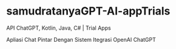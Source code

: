 # samudratanyaGPT-AI-appTrials
API ChatGPT, Kotlin, Java, C# |  Trial Apps

Apliasi Chat Pintar Dengan Sistem Itegrasi OpenAI ChatGPT
